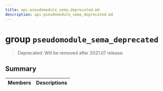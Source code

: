 ```yaml
---
title: api-pseudomodule_sema_deprecated.md
description: api-pseudomodule_sema_deprecated.md
---
```

# group `pseudomodule_sema_deprecated` 

> Deprecated: Will be removed after 2021.07 release.

## Summary

 Members                        | Descriptions                                
--------------------------------|---------------------------------------------

